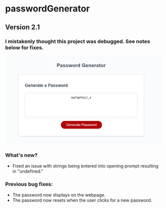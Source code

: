 # passwordGenerator

## Version 2.1

### I mistakenly thought this project was debugged. See notes below for fixes.

![image](https://github.com/Pfizzz/passwordGenerator/blob/399dac511bb9bb7ff763fe7ed89530e52342490b/screenshot2.png)

### What's new?
* Fixed an issue with strings being entered into opening prompt resulting in "undefined."

### Previous bug fixes:
* The password now displays on the webpage.
* The password now resets when the user clicks for a new password.
